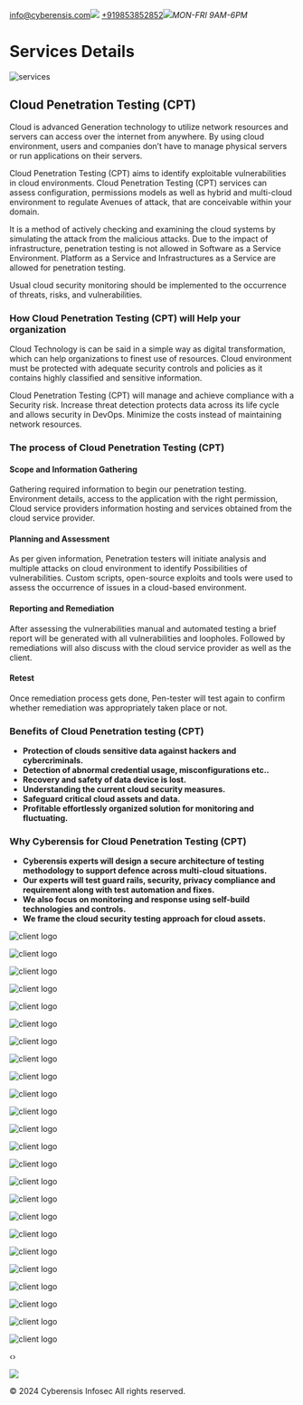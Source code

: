 [info@cyberensis.com](mailto:info@cyberensis.com)![](https://www.cyberensis.com/assets/img/icon/head.png) [+919853852852](tel:+919853852852)![](https://www.cyberensis.com/assets/img/icon/clock.png)_MON-FRI 9AM-6PM_

# Services Details

![services](https://www.cyberensis.com/assets/img/services/cpt.jpeg)

## Cloud Penetration Testing (CPT)

Cloud is advanced Generation technology to utilize network resources and servers can access over the internet from anywhere. By using cloud environment, users and companies don’t have to manage physical servers or run applications on their servers.

Cloud Penetration Testing (CPT) aims to identify exploitable vulnerabilities in cloud environments. Cloud Penetration Testing (CPT) services can assess configuration, permissions models as well as hybrid and multi-cloud environment to regulate Avenues of attack, that are conceivable within your domain.

It is a method of actively checking and examining the cloud systems by simulating the attack from the malicious attacks. Due to the impact of infrastructure, penetration testing is not allowed in Software as a Service Environment. Platform as a Service and Infrastructures as a Service are allowed for penetration testing.

Usual cloud security monitoring should be implemented to the occurrence of threats, risks, and vulnerabilities.

### How Cloud Penetration Testing (CPT) will Help your organization

Cloud Technology is can be said in a simple way as digital transformation, which can help organizations to finest use of resources. Cloud environment must be protected with adequate security controls and policies as it contains highly classified and sensitive information.

Cloud Penetration Testing (CPT) will manage and achieve compliance with a Security risk. Increase threat detection protects data across its life cycle and allows security in DevOps. Minimize the costs instead of maintaining network resources.

### The process of Cloud Penetration Testing (CPT)

#### Scope and Information Gathering

Gathering required information to begin our penetration testing. Environment details, access to the application with the right permission, Cloud service providers information hosting and services obtained from the cloud service provider.

#### Planning and Assessment

As per given information, Penetration testers will initiate analysis and multiple attacks on cloud environment to identify Possibilities of vulnerabilities. Custom scripts, open-source exploits and tools were used to assess the occurrence of issues in a cloud-based environment.

#### Reporting and Remediation

After assessing the vulnerabilities manual and automated testing a brief report will be generated with all vulnerabilities and loopholes. Followed by remediations will also discuss with the cloud service provider as well as the client.

#### Retest

Once remediation process gets done, Pen-tester will test again to confirm whether remediation was appropriately taken place or not.

### Benefits of Cloud Penetration testing (CPT)

- **Protection of clouds sensitive data against hackers and cybercriminals.**
- **Detection of abnormal credential usage, misconfigurations etc..**
- **Recovery and safety of data device is lost.**
- **Understanding the current cloud security measures.**
- **Safeguard critical cloud assets and data.**
- **Profitable effortlessly organized solution for monitoring and fluctuating.**

### Why Cyberensis for Cloud Penetration Testing (CPT)

- **Cyberensis experts will design a secure architecture of testing methodology to support defence across multi-cloud situations.**
- **Our experts will test guard rails, security, privacy compliance and requirement along with test automation and fixes.**
- **We also focus on monitoring and response using self-build technologies and controls.**
- **We frame the cloud security testing approach for cloud assets.**

![client logo](https://www.cyberensis.com/assets/img/client-logos/MC.jpg)

![client logo](https://www.cyberensis.com/assets/img/client-logos/mslogo.jpg)

![client logo](https://www.cyberensis.com/assets/img/client-logos/pinterest.jpg)

![client logo](https://www.cyberensis.com/assets/img/client-logos/Skyscanner-Logo.png)

![client logo](https://www.cyberensis.com/assets/img/client-logos/sophos.jpg)

![client logo](https://www.cyberensis.com/assets/img/client-logos/wu.png)

![client logo](https://www.cyberensis.com/assets/img/client-logos/google.png)

![client logo](https://www.cyberensis.com/assets/img/client-logos/apple.jpg)

![client logo](https://www.cyberensis.com/assets/img/client-logos/comcast.jpg)

![client logo](https://www.cyberensis.com/assets/img/client-logos/dod.jpg)

![client logo](https://www.cyberensis.com/assets/img/client-logos/facebook.jpg)

![client logo](https://www.cyberensis.com/assets/img/client-logos/Harvard.jpg)

![client logo](https://www.cyberensis.com/assets/img/client-logos/MC.jpg)

![client logo](https://www.cyberensis.com/assets/img/client-logos/mslogo.jpg)

![client logo](https://www.cyberensis.com/assets/img/client-logos/pinterest.jpg)

![client logo](https://www.cyberensis.com/assets/img/client-logos/Skyscanner-Logo.png)

![client logo](https://www.cyberensis.com/assets/img/client-logos/sophos.jpg)

![client logo](https://www.cyberensis.com/assets/img/client-logos/wu.png)

![client logo](https://www.cyberensis.com/assets/img/client-logos/google.png)

![client logo](https://www.cyberensis.com/assets/img/client-logos/apple.jpg)

![client logo](https://www.cyberensis.com/assets/img/client-logos/comcast.jpg)

![client logo](https://www.cyberensis.com/assets/img/client-logos/dod.jpg)

![client logo](https://www.cyberensis.com/assets/img/client-logos/facebook.jpg)

![client logo](https://www.cyberensis.com/assets/img/client-logos/Harvard.jpg)

‹›

[![](https://www.cyberensis.com/assets/img/icon/call-1.png)](tel:+919853852852)

© 2024 Cyberensis Infosec
All rights reserved.